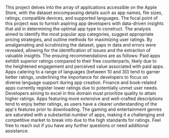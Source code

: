 This project delves into the array of applications accessible on the Apple Store, with the dataset encompassing details such as app names, file sizes, ratings, compatible devices, and supported languages. The focal point of this project was to furnish aspiring app developers with data-driven insights that aid in determining the optimal app type to construct.
The analysis aimed to identify the most popular app categories, suggest appropriate pricing strategies, and outline methods for maximizing user ratings. By amalgamating and scrutinizing the dataset, gaps in data and errors were revealed, allowing for the identification of issues and the extraction of valuable insights.
The ensuing recommendations are as follows:
Paid apps exhibit superior ratings compared to their free counterparts, likely due to the heightened engagement and perceived value associated with paid apps.
Apps catering to a range of languages (between 10 and 30) tend to garner better ratings, underlining the importance for developers to focus on diverse language support during app creation.
Finance and book-related apps currently register lower ratings due to potentially unmet user needs. Developers aiming to excel in this domain must prioritize quality to attain higher ratings.
Apps featuring more extensive and well-crafted descriptions tend to enjoy better ratings, as users have a clearer understanding of the app's features prior to downloading.
The gaming and entertainment genres are saturated with a substantial number of apps, making it a challenging and competitive market to break into due to the high standards for ratings.
Feel free to reach out if you have any further questions or need additional assistance.
